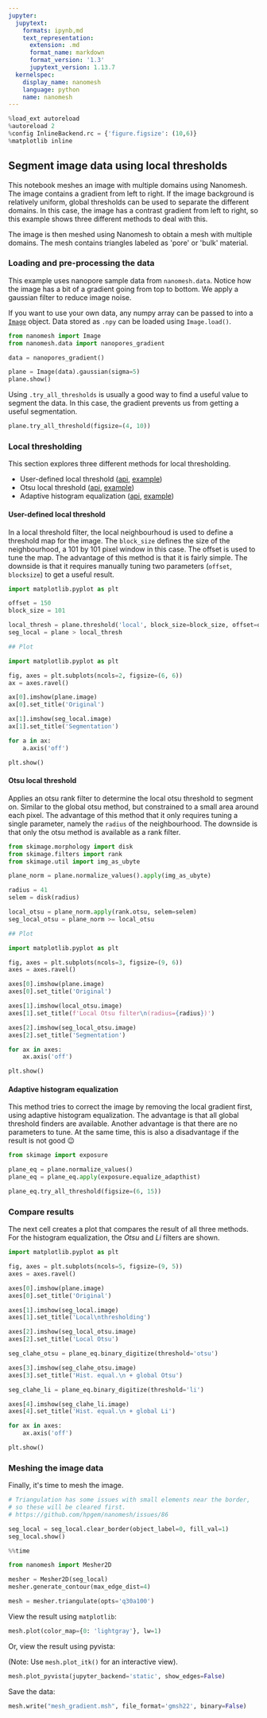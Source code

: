 ```yaml
---
jupyter:
  jupytext:
    formats: ipynb,md
    text_representation:
      extension: .md
      format_name: markdown
      format_version: '1.3'
      jupytext_version: 1.13.7
  kernelspec:
    display_name: nanomesh
    language: python
    name: nanomesh
---
```


```python
%load_ext autoreload
%autoreload 2
%config InlineBackend.rc = {'figure.figsize': (10,6)}
%matplotlib inline
```

## Segment image data using local thresholds

This notebook meshes an image with multiple domains using Nanomesh. The image contains a gradient from left to right.  If the image background is relatively uniform, global thresholds can be used to separate the different domains. In this case, the image has a contrast gradient from left to right, so this example shows three different methods to deal with this.

The image is then meshed using Nanomesh to obtain a mesh with multiple domains. The mesh contains triangles labeled as 'pore' or 'bulk' material.


### Loading and pre-processing the data

This example uses nanopore sample data from `nanomesh.data`. Notice how the image has a bit of a gradient going from top to bottom. We apply a gaussian filter to reduce image noise.

If you want to use your own data, any numpy array can be passed to into a [`Image`](https://nanomesh.readthedocs.io/en/latest/nanomesh.volume.html#nanomesh.volume.Volume) object. Data stored as `.npy` can be loaded using `Image.load()`.

```python
from nanomesh import Image
from nanomesh.data import nanopores_gradient

data = nanopores_gradient()

plane = Image(data).gaussian(sigma=5)
plane.show()
```

Using `.try_all_thresholds` is usually a good way to find a useful value to segment the data. In this case, the gradient prevents us from getting a useful segmentation.

```python
plane.try_all_threshold(figsize=(4, 10))
```

### Local thresholding

This section explores three different methods for local thresholding.

- User-defined local threshold ([api][1], [example][2])
- Otsu local threshold ([api][3], [example][4])
- Adaptive histogram equalization ([api][5], [example][6])

#### User-defined local threshold

In a local threshold filter, the local neighbourhoud is used to define a threshold map for the image. The `block_size` defines the size of the neighbourhood, a 101 by 101 pixel window in this case. The offset is used to tune the map. The advantage of this method is that it is fairly simple. The downside is that it requires manually tuning two parameters (`offset`, `blocksize`) to get a useful result.

[1]: https://scikit-image.org/docs/stable/api/skimage.filters.html#skimage.filters.threshold_local
[2]: https://scikit-image.org/docs/stable/auto_examples/applications/plot_thresholding.html#local-thresholding
[3]: https://scikit-image.org/docs/stable/api/skimage.filters.rank.html#skimage.filters.rank.otsu
[4]: https://scikit-image.org/docs/stable/auto_examples/applications/plot_rank_filters.html#image-threshold
[5]: https://scikit-image.org/docs/stable/api/skimage.exposure.html#equalize-adapthist
[6]: https://scikit-image.org/docs/stable/auto_examples/color_exposure/plot_local_equalize.html#local-histogram-equalization

```python
import matplotlib.pyplot as plt

offset = 150
block_size = 101

local_thresh = plane.threshold('local', block_size=block_size, offset=offset)
seg_local = plane > local_thresh

## Plot

import matplotlib.pyplot as plt

fig, axes = plt.subplots(ncols=2, figsize=(6, 6))
ax = axes.ravel()

ax[0].imshow(plane.image)
ax[0].set_title('Original')

ax[1].imshow(seg_local.image)
ax[1].set_title('Segmentation')

for a in ax:
    a.axis('off')

plt.show()
```

#### Otsu local threshold

Applies an otsu rank filter to determine the local otsu threshold to segment on. Similar to the global otsu method, but constrained to a small area around each pixel. The advantage of this method that it only requires tuning a single parameter, namely the `radius` of the neighbourhood. The downside is that only the otsu method is available as a rank filter.

```python
from skimage.morphology import disk
from skimage.filters import rank
from skimage.util import img_as_ubyte

plane_norm = plane.normalize_values().apply(img_as_ubyte)

radius = 41
selem = disk(radius)

local_otsu = plane_norm.apply(rank.otsu, selem=selem)
seg_local_otsu = plane_norm >= local_otsu

## Plot

import matplotlib.pyplot as plt

fig, axes = plt.subplots(ncols=3, figsize=(9, 6))
axes = axes.ravel()

axes[0].imshow(plane.image)
axes[0].set_title('Original')

axes[1].imshow(local_otsu.image)
axes[1].set_title(f'Local Otsu filter\n(radius={radius})')

axes[2].imshow(seg_local_otsu.image)
axes[2].set_title('Segmentation')

for ax in axes:
    ax.axis('off')

plt.show()
```

#### Adaptive histogram equalization

This method tries to correct the image by removing the local gradient first, using adaptive histogram equalization. The advantage is that all global threshold finders are available. Another advantage is that there are no parameters to tune. At the same time, this is also a disadvantage if the result is not good 😉

```python
from skimage import exposure

plane_eq = plane.normalize_values()
plane_eq = plane_eq.apply(exposure.equalize_adapthist)

plane_eq.try_all_threshold(figsize=(6, 15))
```

### Compare results

The next cell creates a plot that compares the result of all three methods. For the histogram equalization, the *Otsu* and *Li* filters are shown.

```python
import matplotlib.pyplot as plt

fig, axes = plt.subplots(ncols=5, figsize=(9, 5))
axes = axes.ravel()

axes[0].imshow(plane.image)
axes[0].set_title('Original')

axes[1].imshow(seg_local.image)
axes[1].set_title('Local\nthresholding')

axes[2].imshow(seg_local_otsu.image)
axes[2].set_title('Local Otsu')

seg_clahe_otsu = plane_eq.binary_digitize(threshold='otsu')

axes[3].imshow(seg_clahe_otsu.image)
axes[3].set_title('Hist. equal.\n + global Otsu')

seg_clahe_li = plane_eq.binary_digitize(threshold='li')

axes[4].imshow(seg_clahe_li.image)
axes[4].set_title('Hist. equal.\n + global Li')

for ax in axes:
    ax.axis('off')

plt.show()
```

### Meshing the image data

Finally, it's time to mesh the image.

```python
# Triangulation has some issues with small elements near the border,
# so these will be cleared first.
# https://github.com/hpgem/nanomesh/issues/86

seg_local = seg_local.clear_border(object_label=0, fill_val=1)
seg_local.show()
```

```python
%%time

from nanomesh import Mesher2D

mesher = Mesher2D(seg_local)
mesher.generate_contour(max_edge_dist=4)

mesh = mesher.triangulate(opts='q30a100')
```

View the result using `matplotlib`:

```python
mesh.plot(color_map={0: 'lightgray'}, lw=1)
```

Or, view the result using pyvista:

(Note: Use `mesh.plot_itk()` for an interactive view).

```python
mesh.plot_pyvista(jupyter_backend='static', show_edges=False)
```

Save the data:

```python
mesh.write("mesh_gradient.msh", file_format='gmsh22', binary=False)
```
